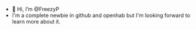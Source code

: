 - 👋 Hi, I’m @FreezyP
- I'm a complete newbie in github and openhab but I'm looking forward to learn more about it.


<!---
FreezyP/FreezyP is a ✨ special ✨ repository because its `README.md` (this file) appears on your GitHub profile.
You can click the Preview link to take a look at your changes.
--->
